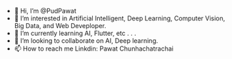 - 👋 Hi, I’m @PudPawat
- 👀 I’m interested in Artificial Intelligent, Deep Learning, Computer Vision, Big Data, and Web Deveploper.
- 🌱 I’m currently learning AI, Flutter, etc . . .
- 💞️ I’m looking to collaborate on AI, Deep learning. 
- 📫 How to reach me Linkdin: Pawat Chunhachatrachai

<!---
PudPawat/PudPawat is a ✨ special ✨ repository because its `README.md` (this file) appears on your GitHub profile.
You can click the Preview link to take a look at your changes.
--->

